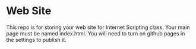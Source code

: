 # Web Site

This repo is for storing your web site for Internet Scripting class. Your main page must be named index.html. You will need to turn on github pages in the settings to publish it. 
